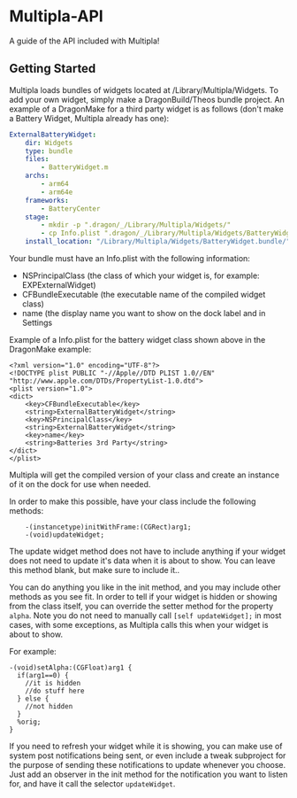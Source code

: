 # Multipla-API
A guide of the API included with Multipla!

## Getting Started
Multipla loads bundles of widgets located at /Library/Multipla/Widgets. To add your own widget, simply make a DragonBuild/Theos bundle project. An example of a DragonMake for a third party widget is as follows (don't make a Battery Widget, Multipla already has one):

```yaml
ExternalBatteryWidget:
    dir: Widgets
    type: bundle
    files:
        - BatteryWidget.m
    archs:
        - arm64
        - arm64e
    frameworks:
        - BatteryCenter
    stage: 
        - mkdir -p ".dragon/_/Library/Multipla/Widgets/"
        - cp Info.plist ".dragon/_/Library/Multipla/Widgets/BatteryWidget.bundle/"
    install_location: "/Library/Multipla/Widgets/BatteryWidget.bundle/"
 ```

Your bundle must have an Info.plist with the following information:
- NSPrincipalClass (the class of which your widget is, for example: EXPExternalWidget)
- CFBundleExecutable (the executable name of the compiled widget class)
- name (the display name you want to show on the dock label and in Settings

Example of a Info.plist for the battery widget class shown above in the DragonMake example:
```plist
<?xml version="1.0" encoding="UTF-8"?>
<!DOCTYPE plist PUBLIC "-//Apple//DTD PLIST 1.0//EN" "http://www.apple.com/DTDs/PropertyList-1.0.dtd">
<plist version="1.0">
<dict>
	<key>CFBundleExecutable</key>
	<string>ExternalBatteryWidget</string>
	<key>NSPrincipalClass</key>
	<string>ExternalBatteryWidget</string>
	<key>name</key>
	<string>Batteries 3rd Party</string>
</dict>
</plist>
```

Multipla will get the compiled version of your class and create an instance of it on the dock for use when needed.

In order to make this possible, have your class include the following methods:
```objc
    -(instancetype)initWithFrame:(CGRect)arg1;
    -(void)updateWidget;
```
The update widget method does not have to include anything if your widget does not need to update it's data when it is about to show. You can leave this method blank, but make sure to include it..

You can do anything you like in the init method, and you may include other methods as you see fit. In order to tell if your widget is hidden or showing from the class itself, you can override the setter method for the property `alpha`. Note you do not need to manually call `[self updateWidget];` in most cases, with some exceptions, as Multipla calls this when your widget is about to show.

For example:
```objc
-(void)setAlpha:(CGFloat)arg1 {
  if(arg1==0) {
    //it is hidden
    //do stuff here
  } else {
    //not hidden
  }
  %orig;
}
```

If you need to refresh your widget while it is showing, you can make use of system post notifications being sent, or even include a tweak subproject for the purpose of sending these notifications to update whenever you choose. Just add an observer in the init method for the notification you want to listen for, and have it call the selector `updateWidget`.
